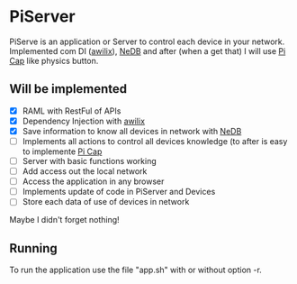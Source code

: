 # PiServer
PiServe is an application or Server to control each device in your network.<br>
Implemented com DI ([awilix](https://github.com/jeffijoe/awilix)), [NeDB](https://github.com/louischatriot/nedb) and after (when a get that) I will use [Pi Cap](https://www.bareconductive.com/shop/pi-cap/) like physics button.

## Will be implemented
- [x] RAML with RestFul of APIs
- [x] Dependency Injection with [awilix](https://github.com/jeffijoe/awilix)
- [X] Save information to know all devices in network with [NeDB](https://github.com/louischatriot/nedb)
- [ ] Implements all actions to control all devices knowledge (to after is easy to implemente [Pi Cap](https://www.bareconductive.com/shop/pi-cap/)
- [ ] Server with basic functions working
- [ ] Add access out the local network
- [ ] Access the application in any browser
- [ ] Implements update of code in PiServer and Devices
- [ ] Store each data of use of devices in network 

Maybe I didn't forget nothing!

## Running
To run the application use the file "app.sh" with or without option -r.
